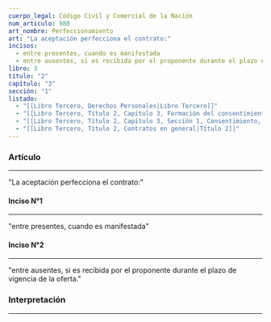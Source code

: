 ```yaml
---
cuerpo_legal: Código Civil y Comercial de la Nación
num_articulo: 980
art_nombre: Perfeccionamiento
art: "La aceptación perfecciona el contrato:"
incisos:
  - entre presentes, cuando es manifestada
  - entre ausentes, si es recibida por el proponente durante el plazo de vigencia de la oferta.
libro: 3
título: "2"
capítulo: "3"
sección: "1"
listado:
  - "[[Libro Tercero, Derechos Personales|Libro Tercero]]"
  - "[[Libro Tercero, Título 2, Capítulo 3, Formación del consentimiento|Capítulo 3]]"
  - "[[Libro Tercero, Título 2, Capítulo 3, Sección 1, Consentimiento, oferta y aceptación|Sección 1]]"
  - "[[Libro Tercero, Título 2, Contratos en general|Título 2]]"
---
```

### Artículo
---
"La aceptación perfecciona el contrato:"

#### Inciso N°1
---
"entre presentes, cuando es manifestada"

#### Inciso N°2
---
"entre ausentes, si es recibida por el proponente durante el plazo de vigencia de la oferta."


### Interpretación
---
